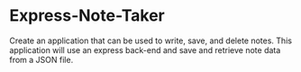 # Express-Note-Taker
Create an application that can be used to write, save, and delete notes. This application will use an express back-end and save and retrieve note data from a JSON file.
